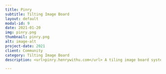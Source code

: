 ```yaml
---
title: Pinry
subtitle: Tilting Image Board
layout: default
modal-id: 9
date: 2021-01-20
img: pinry.png
thumbnail: pinry.png
alt: image-alt
project-date: 2021
client: Community
category: Tilting Image Board
description: <url>pinry.henrywithu.com</url> A tiling image board system for people who want to save, tag, and share images, videos and webpages in an easy to skim through format.

---
```

